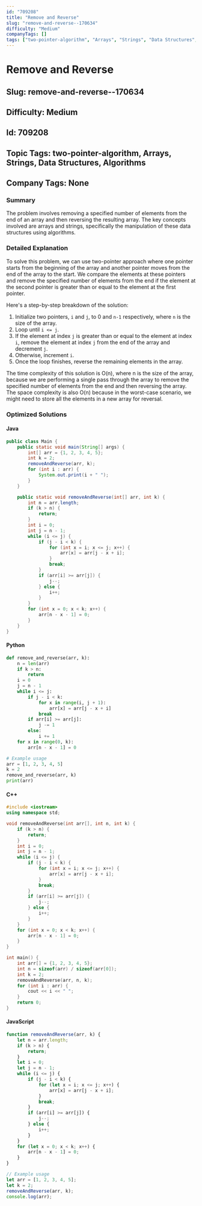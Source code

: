 ```yaml
---
id: "709208"
title: "Remove and Reverse"
slug: "remove-and-reverse--170634"
difficulty: "Medium"
companyTags: []
tags: ["two-pointer-algorithm", "Arrays", "Strings", "Data Structures", "Algorithms"]
---
```


# Remove and Reverse
## Slug: remove-and-reverse--170634
## Difficulty: Medium
## Id: 709208
## Topic Tags: two-pointer-algorithm, Arrays, Strings, Data Structures, Algorithms
## Company Tags: None

### Summary
The problem involves removing a specified number of elements from the end of an array and then reversing the resulting array. The key concepts involved are arrays and strings, specifically the manipulation of these data structures using algorithms.

### Detailed Explanation
To solve this problem, we can use two-pointer approach where one pointer starts from the beginning of the array and another pointer moves from the end of the array to the start. We compare the elements at these pointers and remove the specified number of elements from the end if the element at the second pointer is greater than or equal to the element at the first pointer.

Here's a step-by-step breakdown of the solution:

1. Initialize two pointers, `i` and `j`, to 0 and `n-1` respectively, where `n` is the size of the array.
2. Loop until `i <= j`.
3. If the element at index `j` is greater than or equal to the element at index `i`, remove the element at index `j` from the end of the array and decrement `j`.
4. Otherwise, increment `i`.
5. Once the loop finishes, reverse the remaining elements in the array.

The time complexity of this solution is O(n), where n is the size of the array, because we are performing a single pass through the array to remove the specified number of elements from the end and then reversing the array. The space complexity is also O(n) because in the worst-case scenario, we might need to store all the elements in a new array for reversal.

### Optimized Solutions

#### Java
```java
public class Main {
    public static void main(String[] args) {
        int[] arr = {1, 2, 3, 4, 5};
        int k = 2;
        removeAndReverse(arr, k);
        for (int i : arr) {
            System.out.print(i + " ");
        }
    }

    public static void removeAndReverse(int[] arr, int k) {
        int n = arr.length;
        if (k > n) {
            return;
        }
        int i = 0;
        int j = n - 1;
        while (i <= j) {
            if (j - i < k) {
                for (int x = i; x <= j; x++) {
                    arr[x] = arr[j - x + i];
                }
                break;
            }
            if (arr[i] >= arr[j]) {
                j--;
            } else {
                i++;
            }
        }
        for (int x = 0; x < k; x++) {
            arr[n - x - 1] = 0;
        }
    }
}
```

#### Python
```python
def remove_and_reverse(arr, k):
    n = len(arr)
    if k > n:
        return
    i = 0
    j = n - 1
    while i <= j:
        if j - i < k:
            for x in range(i, j + 1):
                arr[x] = arr[j - x + i]
            break
        if arr[i] >= arr[j]:
            j -= 1
        else:
            i += 1
    for x in range(0, k):
        arr[n - x - 1] = 0

# Example usage
arr = [1, 2, 3, 4, 5]
k = 2
remove_and_reverse(arr, k)
print(arr)
```

#### C++
```cpp
#include <iostream>
using namespace std;

void removeAndReverse(int arr[], int n, int k) {
    if (k > n) {
        return;
    }
    int i = 0;
    int j = n - 1;
    while (i <= j) {
        if (j - i < k) {
            for (int x = i; x <= j; x++) {
                arr[x] = arr[j - x + i];
            }
            break;
        }
        if (arr[i] >= arr[j]) {
            j--;
        } else {
            i++;
        }
    }
    for (int x = 0; x < k; x++) {
        arr[n - x - 1] = 0;
    }
}

int main() {
    int arr[] = {1, 2, 3, 4, 5};
    int n = sizeof(arr) / sizeof(arr[0]);
    int k = 2;
    removeAndReverse(arr, n, k);
    for (int i : arr) {
        cout << i << " ";
    }
    return 0;
}
```

#### JavaScript
```javascript
function removeAndReverse(arr, k) {
    let n = arr.length;
    if (k > n) {
        return;
    }
    let i = 0;
    let j = n - 1;
    while (i <= j) {
        if (j - i < k) {
            for (let x = i; x <= j; x++) {
                arr[x] = arr[j - x + i];
            }
            break;
        }
        if (arr[i] >= arr[j]) {
            j--;
        } else {
            i++;
        }
    }
    for (let x = 0; x < k; x++) {
        arr[n - x - 1] = 0;
    }
}

// Example usage
let arr = [1, 2, 3, 4, 5];
let k = 2;
removeAndReverse(arr, k);
console.log(arr);
```